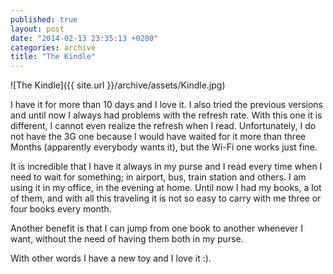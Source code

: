 ```yaml
---
published: true
layout: post
date: "2014-02-13 23:35:13 +0200"
categories: archive
title: "The Kindle"
---
```


![The Kindle]({{ site.url }}/archive/assets/Kindle.jpg) 

I have it for more than 10 days and I love it. I also tried the previous versions and until now I always had problems with the refresh rate. With this one it is different, I cannot even realize the refresh when I read. Unfortunately, I do not have the 3G one because I would have waited for it more than three Months (apparently everybody wants it), but the Wi-Fi one works just fine.

It is incredible that I have it always in my purse and I read every time when I need to wait for something; in airport, bus, train station and others. I am using it in my office, in the evening at home. Until now I had my books, a lot of them, and with all this traveling it is not so easy to carry with me three or four books every month.

Another benefit is that I can jump from one book to another whenever I want, without the need of having them both in my purse.

With other words I have a new toy and I love it :).
